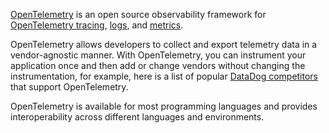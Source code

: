[OpenTelemetry](https://uptrace.dev/opentelemetry/) is an open source observability framework for [OpenTelemetry tracing](https://uptrace.dev/opentelemetry/distributed-tracing.html), [logs](https://uptrace.dev/opentelemetry/logs.html), and [metrics](https://uptrace.dev/opentelemetry/metrics.html).

OpenTelemetry allows developers to collect and export telemetry data in a vendor-agnostic manner. With OpenTelemetry, you can instrument your application once and then add or change vendors without changing the instrumentation, for example, here is a list of popular [DataDog competitors](https://uptrace.dev/blog/datadog-competitors.html) that support OpenTelemetry.

OpenTelemetry is available for most programming languages and provides interoperability across different languages and environments.
